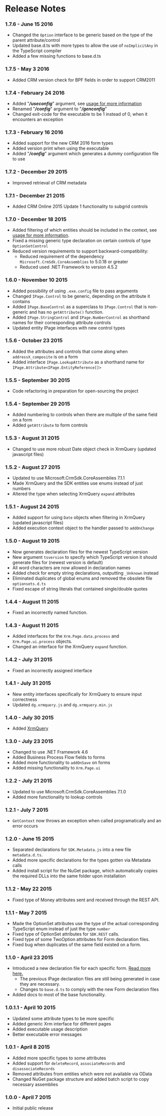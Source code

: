# Release Notes

### 1.7.6 - June 15 2016
* Changed the `Option` interface to be generic based on the type of the parent attribute/control
* Updated base.d.ts with more types to allow the use of `noImplicitAny` in the TypeScript compiler
* Added a few missing functions to base.d.ts

### 1.7.5 - May 3 2016
* Added CRM version check for BPF fields in order to support CRM2011

### 1.7.4 - February 24 2016
* Added "***/useconfig***" argument, see [usage for more information](tool-usage.html#Configuration-file)
* Renamed "***/config***" argument to "***/genconfig***"
* Changed exit-code for the executable to be 1 instead of 0, when it encounters an exception

### 1.7.3 - February 16 2016
* Added support for the new CRM 2016 form types
* Added version print when using the executable
* Added "***/config***" argument which generates a dummy configuration file to use

### 1.7.2 - December 29 2015
* Improved retrieval of CRM metadata

### 1.7.1 - December 21 2015
* Added CRM Online 2015 Update 1 functionality to subgrid controls

### 1.7.0 - December 18 2015
* Added filtering of which entities should be included in the context, see 
  [usage for more information](tool-usage.html).
* Fixed a missing generic type declaration on certain controls of type `OptionSetControl`
* Reduced version requirements to support backward-compatibility:
  * Reduced requirement of the dependency `Microsoft.CrmSdk.CoreAssemblies` to 5.0.18 or greater
  * Reduced used .NET Framework to version 4.5.2

### 1.6.0 - November 10 2015
* Added possibility of using `.exe.config` file to pass arguments
* Changed `IPage.Control` to be generic, depending on the attribute it contains
* Added `IPage.BaseControl` as a superclass to `IPage.Control` that is non-generic and has no
  `getAttribute()` function.
* Added `IPage.StringControl` and `IPage.NumberControl` as shorthand names for their corresponding
  attribute controls
* Updated entity IPage interfaces with new control types

### 1.5.6 - October 23 2015
* Added the attributes and controls that come along when `addressX_composite` is on a form
* Added interface `IPage.LookupAttribute` as a shorthand name for `IPage.Attribute<IPage.EntityReference[]>`

### 1.5.5 - September 30 2015
* Code refactoring in preparation for open-sourcing the project

### 1.5.4 - September 29 2015
* Added numbering to controls when there are multiple of the same field on a form
* Added `getAttribute` to form controls

### 1.5.3 - August 31 2015
* Changed to use more robust Date object check in XrmQuery (updated javascript files)

### 1.5.2 - August 27 2015
* Updated to use Microsoft.CrmSdk.CoreAssemblies 7.1.1
* Made XrmQuery and the SDK entities use enums instead of just numbers
* Altered the type when selecting XrmQuery `expand` attributes

### 1.5.1 - August 24 2015
* Added support for using `Date` objects when filtering in XrmQuery (updated javascript files)
* Added execution context object to the handler passed to `addOnChange` 

### 1.5.0 - August 19 2015
* Now generates declaration files for the newest TypeScript version
* New argument `tsversion` to specify which TypeScript version it should generate files for (newest version is default)
* All word characters are now allowed in declaration names
* Added check for empty string declarations, outputting `_Unknown` instead
* Eliminated duplicates of global enums and removed the obsolete file `optionsets.d.ts`
* Fixed escape of string literals that contained single/double quotes

### 1.4.4 - August 11 2015
* Fixed an incorrectly named function.

### 1.4.3 - August 11 2015
* Added interfaces for the `Xrm.Page.data.process` and `Xrm.Page.ui.process` objects.
* Changed an interface for the XrmQuery `expand` function.

### 1.4.2 - July 31 2015
* Fixed an incorrectly assigned interface

### 1.4.1 - July 31 2015
* New entity interfaces specifically for XrmQuery to ensure input correctness
* Updated `dg.xrmquery.js` and `dg.xrmquery.min.js`

### 1.4.0 - July 30 2015
* Added [XrmQuery](xrmquery-usage.html)

### 1.3.0 - July 23 2015
* Changed to use .NET Framework 4.6
* Added Business Process Flow fields to forms
* Added more functionality to `addOnSave` on forms
* Added missing functionality to `Xrm.Page.ui`

### 1.2.2 - July 21 2015
* Updated to use Microsoft.CrmSdk.CoreAssemblies 7.1.0
* Added more functionality to lookup controls

### 1.2.1 - July 7 2015
* `GetContext` now throws an exception when called programatically and an error occurs

### 1.2.0 - June 15 2015
* Separated declarations for `SDK.Metadata.js` into a new file `metadata.d.ts`.
* Added more specific declarations for the types gotten via Metadata calls
* Added install script for the NuGet package, which automatically copies the required DLLs into the same folder upon installation

### 1.1.2 - May 22 2015
* Fixed type of Money attributes sent and received through the REST API.

### 1.1.1 - May 7 2015
* Made the OptionSet attributes use the type of the actual corresponding 
  TypeScript enum instead of just the type `number`
* Fixed type of OptionSet attributes for `SDK.REST` calls.
* Fixed type of some TwoOption attributes for Form declaration files.
* Fixed bug when duplicates of the same field existed on a form.

### 1.1.0 - April 23 2015
* Introduced a new declaration file for each specific form.
  [Read more here.](xrm-dts-usage.html)
  - The previous IPage declaration files are still being generated in case 
    they are necessary.
  - Changes to `base.d.ts` to comply with the new Form declaration files
* Added docs to most of the base functionality.

### 1.0.1.1 - April 10 2015
* Updated some attribute types to be more specific
* Added generic Xrm<T> interface for different pages
* Added executable usage description
* Better executable error messages

### 1.0.1 - April 8 2015
* Added more specific types to some attributes
* Added support for `deleteRecord`, `associateRecords` and `disassociateRecords`
* Removed attributes from entities which were not available via OData
* Changed NuGet package structure and added batch script to copy necessary assemblies

### 1.0.0 - April 7 2015
* Initial public release
